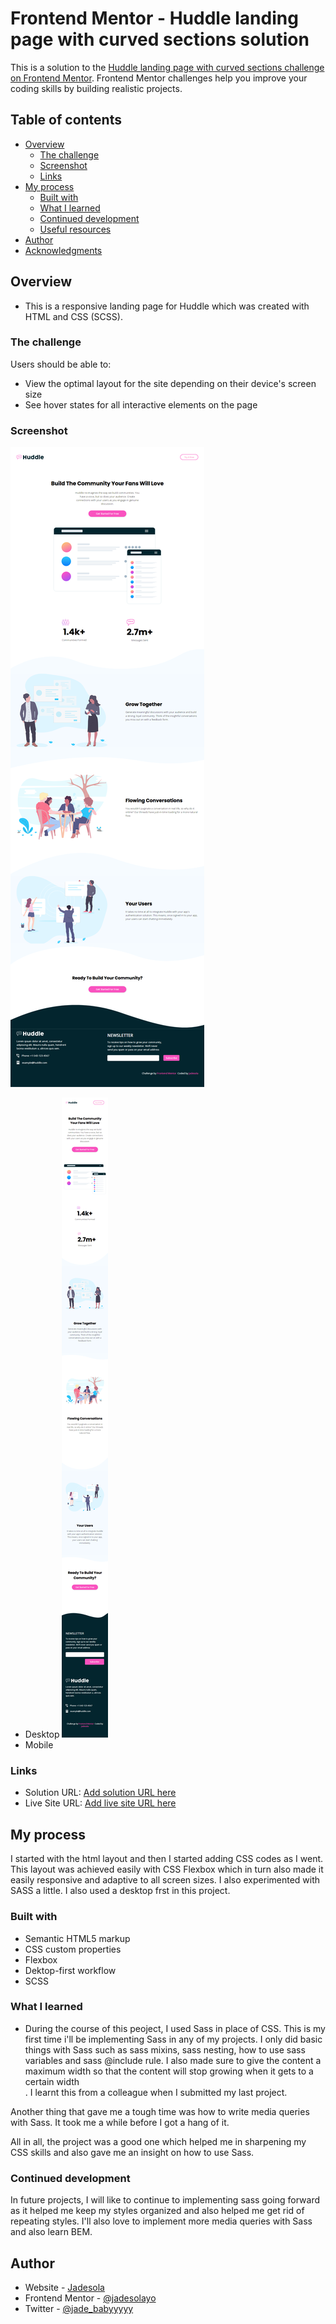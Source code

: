 # Frontend Mentor - Huddle landing page with curved sections solution

This is a solution to the [Huddle landing page with curved sections challenge on Frontend Mentor](https://www.frontendmentor.io/challenges/huddle-landing-page-with-curved-sections-5ca5ecd01e82137ec91a50f2). Frontend Mentor challenges help you improve your coding skills by building realistic projects. 

## Table of contents

- [Overview](#overview)
  - [The challenge](#the-challenge)
  - [Screenshot](#screenshot)
  - [Links](#links)
- [My process](#my-process)
  - [Built with](#built-with)
  - [What I learned](#what-i-learned)
  - [Continued development](#continued-development)
  - [Useful resources](#useful-resources)
- [Author](#author)
- [Acknowledgments](#acknowledgments)


## Overview
- This is a responsive landing page for Huddle which was created with HTML and CSS (SCSS). 

### The challenge

Users should be able to: 

- View the optimal layout for the site depending on their device's screen size
- See hover states for all interactive elements on the page

### Screenshot

![](./screenshots/screenshot-desktop.png)
- Desktop
![](./screenshots/screenshot-mobile.png)
- Mobile

### Links

- Solution URL: [Add solution URL here](https://github.com/jadesolayo/huddle-landing-page-with-curved-sections-master)
- Live Site URL: [Add live site URL here](https://huddle-landing-page-curved-by-jade.netlify.app/)

## My process
 I started with the html layout and then I started adding CSS codes as I went. This layout was achieved easily with CSS Flexbox which in turn also made it easily responsive and adaptive to all screen sizes. I also experimented with SASS a little. I also used a desktop frst in this project.
 
### Built with

- Semantic HTML5 markup
- CSS custom properties
- Flexbox
- Dektop-first workflow
- SCSS 


### What I learned

- During the course of this peoject, I used Sass in place of CSS. This is my first time i'll be implementing Sass in any of my projects. I only did basic things with Sass such as sass mixins, sass nesting, how to use sass variables and sass @include rule. I also made sure to give the content a maximum width so that the content will stop growing when it gets to a certain width  
. I learnt this from a colleague when I submitted my last project. 

Another thing that gave me a tough time was how to write media queries with Sass. It took me a while before I got a hang of it.

All in all, the project was a good one which helped me in sharpening my CSS skills and also gave me an insight on how to use Sass.

### Continued development

In future projects, I will like to continue to implementing sass going forward as it helped me keep my styles organized and also helped me get rid of repeating styles. I'll also love to implement more media queries with Sass and also learn BEM.

## Author

- Website - [Jadesola](https://app.netlify.com/sites/huddle-landing-page-curved-by-jade/overview)
- Frontend Mentor - [@jadesolayo](https://www.frontendmentor.io/profile/jadesolayo)
- Twitter - [@jade_babyyyyy](https://www.twitter.com/jade_babyyyyy)
